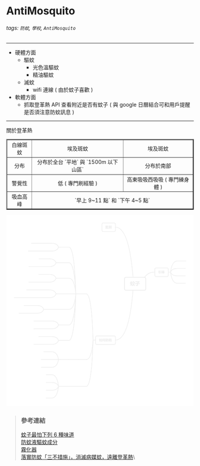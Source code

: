 # AntiMosquito

###### tags: `防蚊`, `學校`, `AntiMosquito`

---

- 硬體方面
  - 驅蚊
    - 光色溫驅蚊
    - 精油驅蚊
  - 滅蚊
    - wifi 連線 ( 由於蚊子喜歡 )
- 軟體方面
  - 抓取登革熱 API 查看附近是否有蚊子 ( 與 google 日曆結合可和用戶提醒是否須注意防蚊訊息 )

---

關於登革熱

<table border="2" cellspacing="0" cellpadding="5">
  <tr>
    <td align="center">白線斑蚊</td>
    <td align="center">埃及斑蚊</td>
    <td align="center">埃及斑蚊</td>
  </tr>
  <tr>
    <td align="center">分布</td>
    <td align="center">分布於全台 `平地` 與 `1500m 以下山區`</td>
    <td align="center">分布於南部</td>
  </tr>
  <tr>
    <td align="center">警覺性</td>
    <td align="center">低 ( 專門刷經驗 )</td>
    <td align="center">高東吸吸西吸吸 ( 專門練身體 )</td>
  </tr>
  <tr>
    <td align="center">吸血高峰</td>
    <td colspan="2" align="center">`早上 9~11 點` 和 `下午 4~5 點`</td>
  </tr>
</table>

![心智圖](./蚊子/XMind.png)

> ### 參考連結
>
> [蚊子最怕下列 6 種味道](https://forum.gamer.com.tw/C.php?bsn=16318&snA=6)\
> [防蚊液驅蚊成分](https://zh.wikipedia.org/zh-hant/%E9%98%B2%E8%9A%8A%E6%B6%B2)\
> [霧化器](http://www.360doc.com/content/11/0821/10/7397474_142099359.shtml)\
> [落實防蚊「三不措施」，消滅病媒蚊，遠離登革熱](https://www.cdc.gov.tw/Category/ListContent/z3l-ni_hN8XQhdqusEuKQA?uaid=QwaJMDjUKEAspRnhpjrcpA)\

<!-- > [雲端驅蚊行動裝置](https://www.shs.edu.tw/works/essay/2015/04/2015040214230131.pdf) -->

